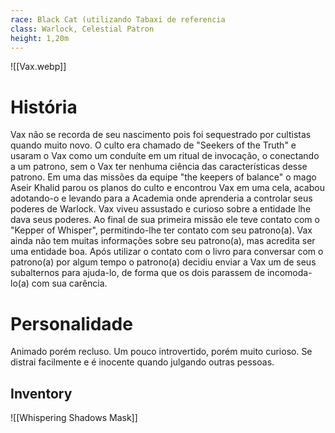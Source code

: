 ```yaml
---
race: Black Cat (utilizando Tabaxi de referencia
class: Warlock, Celestial Patron
height: 1,20m
---
```


![[Vax.webp]]

# História
Vax não se recorda de seu nascimento pois foi sequestrado por cultistas quando muito novo. O culto era chamado de "Seekers of the Truth" e usaram o Vax como um conduíte em um ritual de invocação, o conectando a um patrono, sem o Vax ter nenhuma ciência das características desse patrono. Em uma das missões da equipe "the keepers of balance" o mago Aseir Khalid parou os planos do culto e encontrou Vax em uma cela, acabou adotando-o e levando para a Academia onde aprenderia a controlar seus poderes de Warlock. Vax viveu assustado e curioso sobre a entidade lhe dava seus poderes. Ao final de sua primeira missão ele teve contato com o "Kepper of Whisper", permitindo-lhe ter contato com seu patrono(a). Vax ainda não tem muitas informações sobre seu patrono(a), mas acredita ser uma entidade boa. Após utilizar o contato com o livro para conversar com o patrono(a) por algum tempo o patrono(a) decidiu enviar a Vax um de seus subalternos para ajuda-lo, de forma que os dois parassem de incomoda-lo(a) com sua carência. 

# Personalidade
Animado porém recluso. Um pouco introvertido, porém muito curioso. Se distrai facilmente e é inocente quando julgando outras pessoas.

## Inventory
![[Whispering Shadows Mask]]